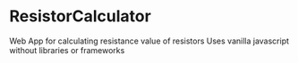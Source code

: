 # ResistorCalculator
Web App for calculating resistance value of resistors
Uses vanilla javascript without libraries or frameworks
